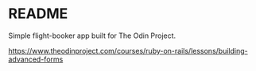 # README

Simple flight-booker app built for The Odin Project. 

https://www.theodinproject.com/courses/ruby-on-rails/lessons/building-advanced-forms
